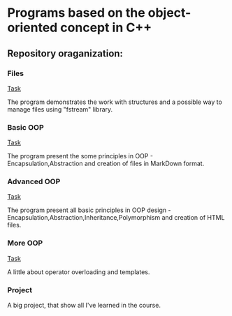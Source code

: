 # Programs  based on the  object-oriented concept in C++

## Repository oraganization:

### Files

[Task](./Files/Task.pdf)

The program demonstrates the work with structures and a possible way to manage files using "fstream" library.

### Basic OOP

[Task](./Basic%20OOP/Task.pdf)

The program present the some principles in OOP - Encapsulation,Abstraction and creation of files in MarkDown format.

### Advanced OOP

[Task](./Advanced%20OOP/Task.pdf)

The program present all basic principles in OOP design  - Encapsulation,Abstraction,Inheritance,Polymorphism and creation of HTML files.

### More OOP

[Task](./More%20OOP/Task.pdf)

A little about operator overloading and templates.

### Project

A big project, that show all I've learned in the course.
